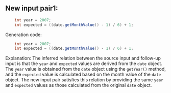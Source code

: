 ## New input pair1:
```java
    int year = 2007;
    int expected = ((date.getMonthValue() - 1) / 6) + 1;
```
Generation code:
```java
    int year = 2007;
    int expected = ((date.getMonthValue() - 1) / 6) + 1;
```
Explanation: The inferred relation between the source input and follow-up input is that the `year` and `expected` values are derived from the `date` object. The `year` value is obtained from the `date` object using the `getYear()` method, and the `expected` value is calculated based on the month value of the `date` object. The new input pair satisfies this relation by providing the same `year` and `expected` values as those calculated from the original `date` object.
